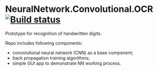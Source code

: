 # NeuralNetwork.Convolutional.OCR [![Build status](https://ci.appveyor.com/api/projects/status/qmsystqp5rsntkep?svg=true)](https://ci.appveyor.com/project/spzSource/neuralnetwork-convolutional-ocr)
Prototype for recognition of handwritten digits.

Repo includes following components:
- convolutional neural network (CNN) as a base component;
- back propagation training algorithms;
- simple GUI app to demonstrate NN working process.
